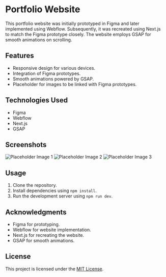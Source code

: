 # Portfolio Website

This portfolio website was initially prototyped in Figma and later implemented using Webflow. Subsequently, it was recreated using Next.js to match the Figma prototype closely. The website employs GSAP for smooth animations on scrolling.

## Features

- Responsive design for various devices.
- Integration of Figma prototypes.
- Smooth animations powered by GSAP.
- Placeholder for images to be linked with Figma prototypes.

## Technologies Used

- Figma
- Webflow
- Next.js
- GSAP

## Screenshots

![Placeholder Image 1](placeholder_image_1.jpg)
![Placeholder Image 2](placeholder_image_2.jpg)
![Placeholder Image 3](placeholder_image_3.jpg)

## Usage

1. Clone the repository.
2. Install dependencies using `npm install`.
3. Run the development server using `npm run dev`.

## Acknowledgments

- Figma for prototyping.
- Webflow for website implementation.
- Next.js for recreating the website.
- GSAP for smooth animations.

## License

This project is licensed under the [MIT License](LICENSE).
